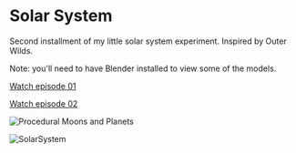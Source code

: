# Solar System

Second installment of my little solar system experiment. Inspired by Outer Wilds.

Note: you'll need to have Blender installed to view some of the models.

[Watch episode 01](https://www.youtube.com/watch?v=7axImc1sxa0)

[Watch episode 02](https://youtu.be/lctXaT9pxA0)

![Procedural Moons and Planets](https://raw.githubusercontent.com/SebLague/Images/master/Procedural%20moons%20and%20planets.png)

![SolarSystem](https://github.com/SebLague/Images/blob/master/Solar%20System.png?raw=true)
